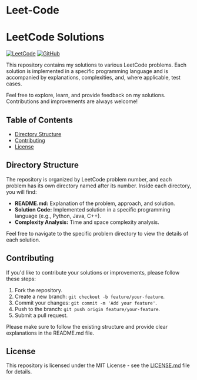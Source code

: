 # Leet-Code
# LeetCode Solutions

[![LeetCode](https://img.shields.io/badge/LeetCode-Solutions-brightgreen)](https://leetcode.com/gala99/)
[![GitHub](https://img.shields.io/badge/GitHub-Repository-blue)](https://github.com/BojanG99/Leet-Code)

This repository contains my solutions to various LeetCode problems. Each solution is implemented in a specific programming language and is accompanied by explanations, complexities, and, where applicable, test cases.

Feel free to explore, learn, and provide feedback on my solutions. Contributions and improvements are always welcome!

## Table of Contents

- [Directory Structure](#directory-structure)
- [Contributing](#contributing)
- [License](#license)

## Directory Structure

The repository is organized by LeetCode problem number, and each problem has its own directory named after its number. Inside each directory, you will find:

- **README.md:** Explanation of the problem, approach, and solution.
- **Solution Code:** Implemented solution in a specific programming language (e.g., Python, Java, C++).
- **Complexity Analysis:** Time and space complexity analysis.

Feel free to navigate to the specific problem directory to view the details of each solution.

## Contributing

If you'd like to contribute your solutions or improvements, please follow these steps:

1. Fork the repository.
2. Create a new branch: `git checkout -b feature/your-feature`.
3. Commit your changes: `git commit -m 'Add your feature'`.
4. Push to the branch: `git push origin feature/your-feature`.
5. Submit a pull request.

Please make sure to follow the existing structure and provide clear explanations in the README.md file.

## License

This repository is licensed under the MIT License - see the [LICENSE.md](LICENSE.md) file for details.
